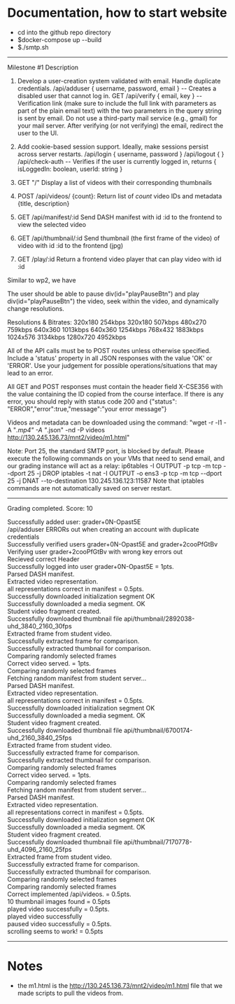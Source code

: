 # Documentation, how to start website

- cd into the github repo directory
- $docker-compose up --build
- $./smtp.sh

-----------

Milestone #1
Description

1. Develop a user-creation system validated with email. Handle duplicate credentials.
   /api/adduser { username, password, email } -- Creates a disabled user that cannot log in.
   GET /api/verify { email, key } -- Verification link (make sure to include the full link with parameters as part of the plain email text) with the two parameters in the query string is sent by email. Do not use a third-party mail service (e.g., gmail) for your mail server. After verifying (or not verifying) the email, redirect the user to the UI.

2. Add cookie-based session support. Ideally, make sessions persist across server restarts.
   /api/login { username, password }
   /api/logout { }
   /api/check-auth -- Verifies if the user is currently logged in, returns { isLoggedIn: boolean, userId: string }
3. GET "/"
   Display a list of videos with their corresponding thumbnails

4. POST /api/videos/ {count}:
   Return list of _count_ video IDs and metadata {title, description}
5. GET /api/manifest/:id
   Send DASH manifest with id :id to the frontend to view the selected video
6. GET /api/thumbnail/:id
   Send thumbnail (the first frame of the video) of video with id :id to the frontend (jpg)
7. GET /play/:id
   Return a frontend video player that can play video with id :id

Similar to wp2, we have

The user should be able to pause div(id="playPauseBtn") and play div(id="playPauseBtn") the video, seek within the video, and dynamically change resolutions.

Resolutions & Bitrates:
320x180 254kbps
320x180 507kbps
480x270 759kbps
640x360 1013kbps
640x360 1254kbps
768x432 1883kbps
1024x576 3134kbps
1280x720 4952kbps

All of the API calls must be to POST routes unless otherwise specified.
Include a 'status' property in all JSON responses with the value 'OK' or 'ERROR'. Use your judgement for possible operations/situations that may lead to an error.

All GET and POST responses must contain the header field X-CSE356 with the value containing the ID copied from the course interface.
If there is any error, you should reply with status code 200 and {"status": "ERROR","error":true,"message":"your error message"}

Videos and metadata can be downloaded using the command: "wget -r -l1 -A "_.mp4" -A "_.json" -nd -P videos http://130.245.136.73/mnt2/video/m1.html"

Note: Port 25, the standard SMTP port, is blocked by default. Please execute the following commands on your VMs that need to send email, and our grading instance will act as a relay:
ip6tables -I OUTPUT -p tcp -m tcp --dport 25 -j DROP
iptables -t nat -I OUTPUT -o ens3 -p tcp -m tcp --dport 25 -j DNAT --to-destination 130.245.136.123:11587
Note that iptables commands are not automatically saved on server restart.

-------------------

Grading completed. Score: 10

Successfully added user: grader+0N-Opast5E <br/>
/api/adduser ERRORs out when creating an account with duplicate credentials <br/>
Successfully verified users grader+0N-Opast5E and grader+2cooPfGtBv <br/>
Verifying user grader+2cooPfGtBv with wrong key errors out <br/>
Recieved correct Header <br/>
Successfully logged into user grader+0N-Opast5E = 1pts. <br/>
Parsed DASH manifest. <br/>
Extracted video representation. <br/>
all representations correct in manifest = 0.5pts. <br/>
Successfully downloaded initialization segment OK <br/>
Successfully downloaded a media segment. OK <br/>
Student video fragment created. <br/>
Successfully downloaded thumbnail file api/thumbnail/2892038-uhd_3840_2160_30fps <br/>
Extracted frame from student video. <br/>
Successfully extracted frame for comparison. <br/>
Successfully extracted thumbnail for comparison. <br/>
Comparing randomly selected frames <br/>
Correct video served. = 1pts. <br/>
Comparing randomly selected frames <br/>
Fetching random manifest from student server... <br/>
Parsed DASH manifest. <br/>
Extracted video representation. <br/>
all representations correct in manifest = 0.5pts. <br/>
Successfully downloaded initialization segment OK <br/>
Successfully downloaded a media segment. OK <br/>
Student video fragment created. <br/>
Successfully downloaded thumbnail file api/thumbnail/6700174-uhd_2160_3840_25fps <br/>
Extracted frame from student video. <br/>
Successfully extracted frame for comparison. <br/>
Successfully extracted thumbnail for comparison. <br/>
Comparing randomly selected frames <br/>
Correct video served. = 1pts. <br/>
Comparing randomly selected frames <br/>
Fetching random manifest from student server... <br/>
Parsed DASH manifest. <br/>
Extracted video representation. <br/>
all representations correct in manifest = 0.5pts. <br/>
Successfully downloaded initialization segment OK <br/>
Successfully downloaded a media segment. OK <br/>
Student video fragment created. <br/>
Successfully downloaded thumbnail file api/thumbnail/7170778-uhd_4096_2160_25fps <br/>
Extracted frame from student video. <br/>
Successfully extracted frame for comparison. <br/>
Successfully extracted thumbnail for comparison. <br/>
Comparing randomly selected frames <br/>
Comparing randomly selected frames <br/>
Correct implemented /api/videos. = 0.5pts. <br/>
10 thumbnail images found = 0.5pts <br/>
played video successfully = 0.5pts. <br/>
played video successfully <br/>
paused video successfully = 0.5pts. <br/>
scrolling seems to work! = 0.5pts <br/>

-------------

# Notes

- the m1.html is the http://130.245.136.73/mnt2/video/m1.html file that we made scripts to pull the videos from.
